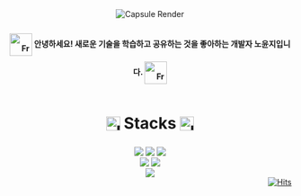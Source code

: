 <div align="center">
    <img src="https://capsule-render.vercel.app/api?type=venom&color=0:87ceeb,100:ffffe0&text=y0unj1NoH's%20Github&fontColor=ffffff&stroke=87ceeb&height=180&fontAlign=50&fontAlignY=40" alt="Capsule Render">
</div>

<div align="center">
    <h4 style="line-height: 50px;">
        <img src="https://raw.githubusercontent.com/Tarikul-Islam-Anik/Animated-Fluent-Emojis/master/Emojis/Animals/Front-Facing%20Baby%20Chick.png" alt="Front-Facing Baby Chick" width="40" height="40" style="vertical-align: middle;" />
        안녕하세요! 새로운 기술을 학습하고 공유하는 것을 좋아하는 개발자 노윤지입니다.
        <img src="https://raw.githubusercontent.com/Tarikul-Islam-Anik/Animated-Fluent-Emojis/master/Emojis/Animals/Front-Facing%20Baby%20Chick.png" alt="Front-Facing Baby Chick" width="40" height="40" style="vertical-align: middle;" />
    </h4>
</div>

<div align="center">
    <h1 style="line-height: 50px; white-space: nowrap;">
        <img src="https://raw.githubusercontent.com/Tarikul-Islam-Anik/Animated-Fluent-Emojis/master/Emojis/Objects/Books.png" alt="Books" width="25" height="25" style="vertical-align: middle;" />
        <span style="display: inline-block; vertical-align: middle; line-height: normal;">
            Stacks
        </span>
        <img src="https://raw.githubusercontent.com/Tarikul-Islam-Anik/Animated-Fluent-Emojis/master/Emojis/Objects/Books.png" alt="Books" width="25" height="25" style="vertical-align: middle;" />
    </h1>
</div>
<div align="center">
    <!-- Frontend Technologies -->
    <img src="https://img.shields.io/badge/html5-E34F26?style=for-the-badge&logo=html5&logoColor=white">
    <img src="https://img.shields.io/badge/css-1572B6?style=for-the-badge&logo=css3&logoColor=white">
    <img src="https://img.shields.io/badge/javascript-F7DF1E?style=for-the-badge&logo=javascript&logoColor=black">
    <br>
    <img src="https://img.shields.io/badge/typescript-007ACC.svg?style=for-the-badge&logo=typescript&logoColor=white">
    <img src="https://img.shields.io/badge/react-61DAFB?style=for-the-badge&logo=react&logoColor=black">
    <br>
    <!-- Backend Technologies -->
    <img src="https://img.shields.io/badge/node.js-339933?style=for-the-badge&logo=Node.js&logoColor=white">
</div>
<!-- ![y0unj1NoH's GitHub stats](https://github-readme-stats.vercel.app/api?username=y0unj1NoH&show_icons=true&theme=gruvbox)

<!-- 
[![Top Langs](https://github-readme-stats.vercel.app/api/top-langs/?username=y0unj1NoH&layout=compact)](https://github.com/anuraghazra/github-readme-stats) -->


<div align="right">
    <a href="https://hits.seeyoufarm.com">
        <img src="https://hits.seeyoufarm.com/api/count/incr/badge.svg?url=https%3A%2F%2Fgithub.com%2Fy0unj1NoH%2Fhit-counter&count_bg=%23A3E4FF&title_bg=%23555555&icon=github.svg&icon_color=%23E7E7E7&title=hits&edge_flat=false" alt="Hits">
    </a>
</div>
